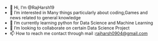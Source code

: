- 👋 Hi, I’m @RajHarsh19
- 👀 I’m interested in Many things particularly about coding,Games and news related to general knowledge
- 🌱 I’m currently learning python for Data Science and Machine Learning
- 💞️ I’m looking to collaborate on certain Data Science Project
- 📫 How to reach me contact through mail :rajharsh0904@gmail.com

<!---
RajHarsh19/RajHarsh19 is a ✨ special ✨ repository because its `README.md` (this file) appears on your GitHub profile.
You can click the Preview link to take a look at your changes.
--->
